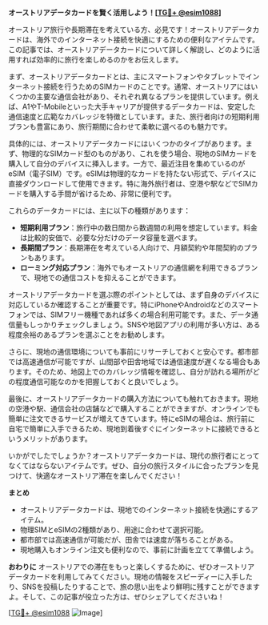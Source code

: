 **オーストリアデータカードを賢く活用しよう！[[TG💪+ @esim1088](https://t.me/s/esim1088)]**

オーストリア旅行や長期滞在を考えている方、必見です！オーストリアデータカードは、海外でのインターネット接続を快適にするための便利なアイテムです。この記事では、オーストリアデータカードについて詳しく解説し、どのように活用すれば効率的に旅行を楽しめるのかをお伝えします。

まず、オーストリアデータカードとは、主にスマートフォンやタブレットでインターネット接続を行うためのSIMカードのことです。通常、オーストリアにはいくつかの主要な通信会社があり、それぞれ異なるプランを提供しています。例えば、A1やT-Mobileといった大手キャリアが提供するデータカードは、安定した通信速度と広範なカバレッジを特徴としています。また、旅行者向けの短期利用プランも豊富にあり、旅行期間に合わせて柔軟に選べるのも魅力です。

具体的には、オーストリアデータカードにはいくつかのタイプがあります。まず、物理的なSIMカード型のものがあり、これを使う場合、現地のSIMカードを購入して自分のデバイスに挿入します。一方で、最近注目を集めているのがeSIM（電子SIM）です。eSIMは物理的なカードを持たない形式で、デバイスに直接ダウンロードして使用できます。特に海外旅行者は、空港や駅などでSIMカードを購入する手間が省けるため、非常に便利です。

これらのデータカードには、主に以下の種類があります：
- **短期利用プラン**：旅行中の数日間から数週間の利用を想定しています。料金は比較的安価で、必要な分だけのデータ容量を選べます。
- **長期間プラン**：長期滞在を考えている人向けで、月額契約や年間契約のプランもあります。
- **ローミング対応プラン**：海外でもオーストリアの通信網を利用できるプランで、現地での通信コストを抑えることができます。

オーストリアデータカードを選ぶ際のポイントとしては、まず自身のデバイスに対応しているか確認することが重要です。特にiPhoneやAndroidなどのスマートフォンでは、SIMフリー機種であれば多くの場合利用可能です。また、データ通信量もしっかりチェックしましょう。SNSや地図アプリの利用が多い方は、ある程度余裕のあるプランを選ぶことをお勧めします。

さらに、現地の通信環境についても事前にリサーチしておくと安心です。都市部では高速通信が可能ですが、山間部や田舎地域では通信速度が遅くなる場合もあります。そのため、地図上でのカバレッジ情報を確認し、自分が訪れる場所がどの程度通信可能なのかを把握しておくと良いでしょう。

最後に、オーストリアデータカードの購入方法についても触れておきます。現地の空港や駅、通信会社の店舗などで購入することができますが、オンラインでも簡単に注文できるサービスが増えてきています。特にeSIMの場合は、旅行前に自宅で簡単に入手できるため、現地到着後すぐにインターネットに接続できるというメリットがあります。

いかがでしたでしょうか？オーストリアデータカードは、現代の旅行者にとってなくてはならないアイテムです。ぜひ、自分の旅行スタイルに合ったプランを見つけて、快適なオーストリア滞在を楽しんでください！

**まとめ**
- オーストリアデータカードは、現地でのインターネット接続を快適にするアイテム。
- 物理SIMとeSIMの2種類があり、用途に合わせて選択可能。
- 都市部では高速通信が可能だが、田舎では速度が落ちることがある。
- 現地購入もオンライン注文も便利なので、事前に計画を立てて準備しよう。

**おわりに**
オーストリアでの滞在をもっと楽しくするために、ぜひオーストリアデータカードを利用してみてください。現地の情報をスピーディーに入手したり、SNSを投稿したりすることで、旅の思い出をより鮮明に残すことができますよ。そして、この記事が役立った方は、ぜひシェアしてくださいね！

[[TG💪+ @esim1088](https://t.me/s/esim1088) ![Image](https://i.postimg.cc/Y0z9fWf4/image.png)]